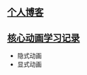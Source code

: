 ## [个人博客](https://niuyongchang.github.io/ "个人博客")

## [核心动画学习记录](https://niuyongchang.github.io/_posts/CoreAnimation.md)
* 隐式动画
* 显式动画
